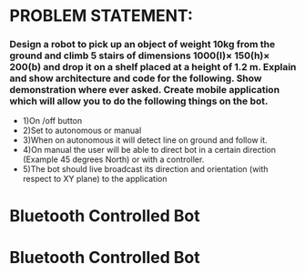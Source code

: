 # PROBLEM STATEMENT:
### Design a robot to pick up an object of weight 10kg from the ground and climb 5 stairs of dimensions 1000(l)× 150(h)× 200(b) and drop it on a shelf placed at a height of 1.2 m. Explain and show architecture and code for the following. Show demonstration where ever asked. Create mobile application which will allow you to do the following things on the bot.
* 1)On /off button
* 2)Set to autonomous or manual
* 3)When on autonomous it will detect line on ground and follow it.
* 4)On manual the user will be able to direct bot in a certain direction (Example 45 degrees North) or with a controller.
* 5)The bot should live broadcast its direction and orientation (with respect to XY plane) to the application
# Bluetooth Controlled Bot
# Bluetooth Controlled Bot
